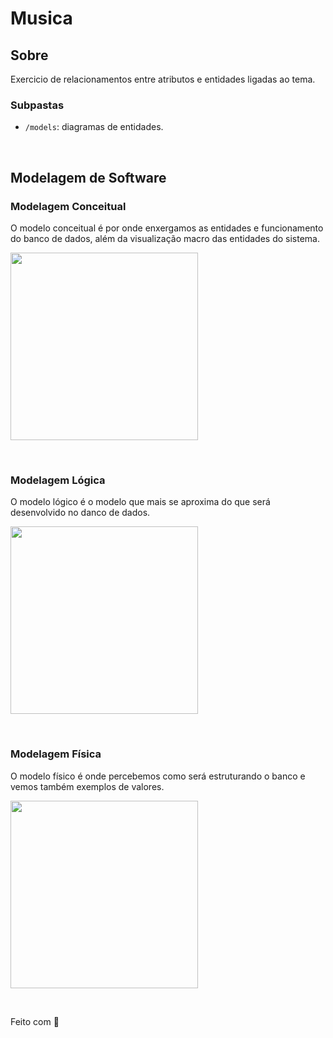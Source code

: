 # Musica

## Sobre

Exercicio de relacionamentos entre atributos e entidades ligadas ao tema.


### Subpastas

- `/models`: diagramas de entidades.


&nbsp;

## Modelagem de Software

### Modelagem Conceitual
O modelo conceitual é por onde enxergamos as entidades e funcionamento do banco de dados, além da visualização macro das entidades do sistema.

<p>
    <img src="https://github.com/amadorgabriel/2s2019-sprint-1-bd/blob/master/Musica/models/T_Diagrama_Conceitual.png" height="300px">
</p>

&nbsp;

### Modelagem Lógica
O modelo lógico é o modelo que mais se aproxima do que será desenvolvido no danco de dados.

<p>
    <img src="https://github.com/amadorgabriel/2s2019-sprint-1-bd/blob/master/Musica/models/T_Diagrama_Logico.png" height="300px">
</p>

&nbsp;

### Modelagem Física
O modelo físico é onde percebemos como será estruturando o banco e vemos também exemplos de valores.

<p>
    <img src="https://github.com/amadorgabriel/2s2019-sprint-1-bd/blob/master/Musica/models/T_Diagrama_Fisico.png" height="300px">
</p>

&nbsp;

Feito com 💜 